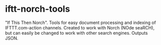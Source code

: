 # iftt-norch-tools
"If This Then Norch". Tools for easy document processing and indexing of IFTTT.com-action channels. Created to work with Norch (NOde seaRCH), but can easily be changed to work with other search engines. Outputs JSON.
